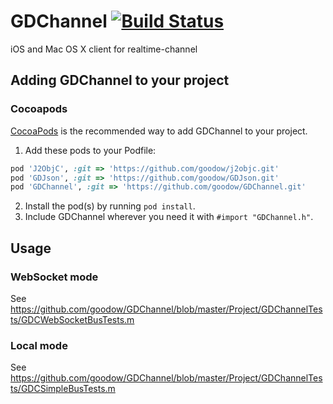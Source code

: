 GDChannel [![Build Status](https://travis-ci.org/goodow/GDChannel.svg?branch=master)](https://travis-ci.org/goodow/GDChannel)
=========
iOS and Mac OS X client for realtime-channel

## Adding GDChannel to your project

### Cocoapods

[CocoaPods](http://cocoapods.org) is the recommended way to add GDChannel to your project.

1. Add these pods to your Podfile:
```ruby
pod 'J2ObjC', :git => 'https://github.com/goodow/j2objc.git'
pod 'GDJson', :git => 'https://github.com/goodow/GDJson.git'
pod 'GDChannel', :git => 'https://github.com/goodow/GDChannel.git'
```
2. Install the pod(s) by running `pod install`.
3. Include GDChannel wherever you need it with `#import "GDChannel.h"`.

## Usage

### WebSocket mode
See https://github.com/goodow/GDChannel/blob/master/Project/GDChannelTests/GDCWebSocketBusTests.m

### Local mode
See https://github.com/goodow/GDChannel/blob/master/Project/GDChannelTests/GDCSimpleBusTests.m
